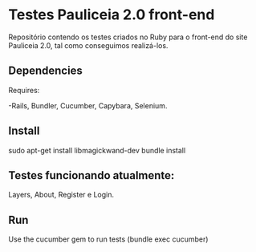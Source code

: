 # Testes Pauliceia 2.0 front-end

Repositório contendo os testes criados no Ruby para o front-end do site Pauliceia 2.0, tal como conseguimos realizá-los.


## Dependencies

Requires:

-Rails, Bundler, Cucumber, Capybara, Selenium.

## Install

sudo apt-get install libmagickwand-dev
bundle install

## Testes funcionando atualmente:
Layers, About, Register e Login.

## Run

Use the cucumber gem to run tests (bundle exec cucumber)
